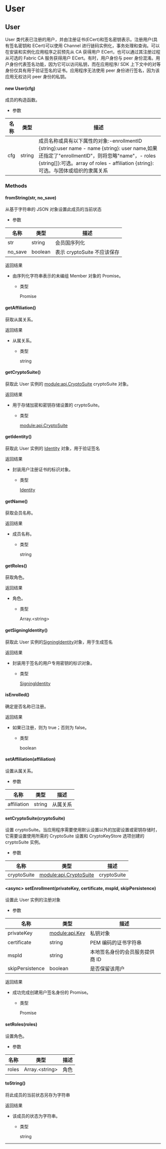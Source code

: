 # User

## User

User 类代表已注册的用户，并由注册证书(ECert)和签名密钥表示。注册用户(具有签名密钥和 ECert)可以使用 Channel 进行链码实例化，事务处理和查询。可以在安装和实例化应用程序之前预先从 CA 获得用户 ECert，也可以通过其注册过程从可选的 Fabric CA 服务获得用户 ECert。有时，用户身份与 peer 身份混淆。用户身份代表签名功能，因为它可以访问私钥，而在应用程序/ SDK 上下文中的对等身份仅具有用于验证签名的证书。应用程序无法使用 peer 身份进行签名，因为该应用无权访问 peer 身份的私钥。

#### new User(cfg)

成员的构造函数。

- 参数

| 名称 | 类型   | 描述                                                                                                                                                                                                                                 |
| ---- | ------ | ------------------------------------------------------------------------------------------------------------------------------------------------------------------------------------------------------------------------------------ |
| cfg  | string | 成员名称或具有以下属性的对象:-enrollmentID {string}:user name - name {string}: user name,如果还指定了"enrollmentID"，则将忽略"name"，\- roles {string[]}:可选。array of roles - affiliation {string}:可选。与团体或组织的隶属关系 |

### Methods

#### fromString(str, no_save)

从基于字符串的 JSON 对象设置此成员的当前状态

- 参数

| 名称    | 类型    | 描述                        |
| ------- | ------- | --------------------------- |
| str     | string  | 会员国序列化                |
| no_save | boolean | 表示 cryptoSuite 不应该保存 |

返回结果

- 由序列化字符串表示的未编组 Member 对象的 Promise。

  - 类型

    Promise

#### getAffiliation()

获取从属关系。

返回结果

- 从属关系。

  - 类型

    string

#### getCryptoSuite()

获取此 User 实例的 [module:api.CryptoSuite](https://hyperledger.github.io/fabric-sdk-node/release-1.4/module-api.CryptoSuite.html) cryptoSuite 对象。

返回结果

- 用于存储加密和密钥存储设置的 cryptoSuite。

  - 类型

    [module:api.CryptoSuite](https://hyperledger.github.io/fabric-sdk-node/release-1.4/module-api.CryptoSuite.html)

#### getIdentity()

获取此 User 实例的 [Identity](https://hyperledger.github.io/fabric-sdk-node/release-1.4/global.html#Identity) 对象，用于验证签名

返回结果

- 封装用户注册证书的标识对象。

  - 类型

    [Identity](https://hyperledger.github.io/fabric-sdk-node/release-1.4/global.html#Identity)

#### getName()

获取会员名称。

返回结果

- 成员名称。

  - 类型

    string

#### getRoles()

获取角色。

返回结果

- 角色。

  - 类型

    Array.&lt;string&gt;

#### getSigningIdentity()

获取此 User 实例的[SigningIdentity](https://hyperledger.github.io/fabric-sdk-node/release-1.4/SigningIdentity.html)对象，用于生成签名

返回结果

- 封装用于签名的用户专用密钥的标识对象。

  - 类型

    [SigningIdentity](https://hyperledger.github.io/fabric-sdk-node/release-1.4/SigningIdentity.html)

#### isEnrolled()

确定是否名称已注册。

返回结果

- 如果已注册，则为 true；否则为 false。

  - 类型

    boolean

#### setAffiliation(affiliation)

设置从属关系。

- 参数

| 名称        | 类型   | 描述     |
| ----------- | ------ | -------- |
| affiliation | string | 从属关系 |

#### setCryptoSuite(cryptoSuite)

设置 cryptoSuite。当应用程序需要使用默认设置以外的加密设置或密钥存储时，它需要设置使用所需的 CryptoSuite 设置和 CryptoKeyStore 选项创建的 cryptoSuite 实例。

- 参数

| 名称        | 类型                                                                                                            | 描述        |
| ----------- | --------------------------------------------------------------------------------------------------------------- | ----------- |
| cryptoSuite | [module:api.CryptoSuite](https://hyperledger.github.io/fabric-sdk-node/release-1.4/module-api.CryptoSuite.html) | cryptoSuite |

#### &lt;async&gt; setEnrollment(privateKey, certificate, mspId, skipPersistence)

设置此 User 实例的注册对象

- 参数

| 名称            | 类型                                                                                            | 描述                            |
| --------------- | ----------------------------------------------------------------------------------------------- | ------------------------------- |
| privateKey      | [module:api.Key](https://hyperledger.github.io/fabric-sdk-node/release-1.4/module-api.Key.html) | 私钥对象                        |
| certificate     | string                                                                                          | PEM 编码的证书字符串            |
| mspId           | string                                                                                          | 本地签名身份的会员服务提供商 ID |
| skipPersistence | boolean                                                                                         | 是否保留该用户                  |

返回结果

- 成功完成创建用户签名身份的 Promise。

  - 类型

    Promise

#### setRoles(roles)

设置角色。

- 参数

| 名称  | 类型                 | 描述 |
| ----- | -------------------- | ---- |
| roles | Array.&lt;string&gt; | 角色 |

#### toString()

将此成员的当前状态另存为字符串

返回结果

- 该成员的状态为字符串。

  - 类型

    string

---
